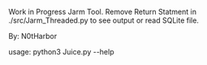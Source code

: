 Work in Progress Jarm Tool. Remove Return Statment in ./src/Jarm_Threaded.py to see output or read SQLite file.

By: N0tHarbor

usage: python3 Juice.py --help

